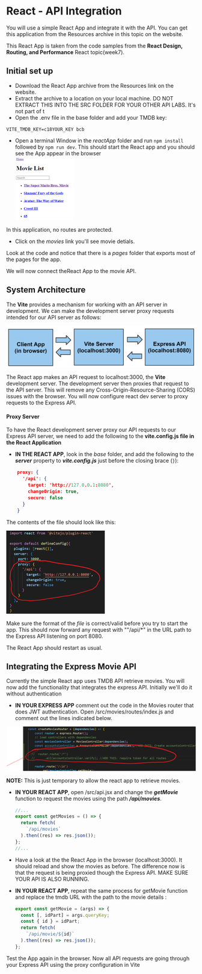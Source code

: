 # React - API Integration

You will use a simple React App and integrate it with the API. You can get this application from the Resources archive in this topic on the website.

This React App is taken from the code samples from the  **React Design, Routing, and Performance** React topic(week7). 

## Initial set up

+ Download the React App archive from the Resources link on the website.
+ Extract the archive to a location on your local machine.  DO NOT EXTRACT THIS INTO THE SRC FOLDER FOR YOUR OTHER API LABS. It's not part of t
+ Open the .env file in the base folder and add your TMDB key:
~~~
VITE_TMDB_KEY=c18YOUR_KEY bcb
~~~
+ Open a terminal Window in the *reactApp* folder and run ``npm install`` followed by ``npm run dev``. This should start the React app and you should see the App appear in the browser  
  <img src="./img/image-20230419152405509.png" alt="image-20230419152405509" style="zoom:50%;" />

In this application, no routes are protected. 

+ Click on the *movies* link you'll see movie detials. 

Look at the code and notice that there is a *pages* folder  that exports most of the  pages for the app.

We will now connect theReact App to the movie API. 

## System Architecture

The **Vite** provides a mechanism for working with an API server in development. We can make the development server proxy requests intended for our API server as follows:

<img src="./img/2.png" alt="image-20230420093312500" style="zoom:50%;" />

The React app makes an API request to localhost:3000, the **Vite** development server. The development server then proxies that request to the API server. This will remove any Cross-Origin-Resource-Sharing (CORS) issues with the browser.
You will now configure react dev server to proxy requests to the Express API.

#### Proxy Server
To have the React development server proxy our API requests to our Express API server, we need to add the following to the **vite.config.js file in the React Application**

+ **IN THE REACT APP**, look in the *base* folder,  and add the following to the ***server*** property to ***vite.config.js***  just before the closing brace (``}``): 

```json
    proxy: {
      '/api': {
        target: 'http://127.0.0.1:8080',
        changeOrigin: true,
        secure: false
      }
    }
```

The contents of the file should look like this:

<img src="./img/image-20230419160725498.png" alt="image-20230419160725498" style="zoom:50%;" />

Make sure the format of the *file* is correct/valid before you try to start the app. This should now forward any request with ""/api/*" in the URL path to the Express API listening on port 8080.

The React App should restart as usual. 

## Integrating the Express Movie API

Currently the simple React app uses TMDB API retrieve movies. You will now add the functionality that integrates the express API.  Initially we'll do it without authentication

+ **IN YOUR EXPRESS APP** comment out the code in the Movies router that does JWT authentication. Open /src/movies/routes/index.js and comment out the lines indicated below. 

 <img src="./img/image-20230419155745998.png" alt="image-20230419155745998" style="zoom:50%;" />

**NOTE:** This is just temporary to allow the react app to retrieve movies.

+ **IN YOUR REACT APP**, open /src/api.jsx and change the ***getMovie*** function to request the movies using the path ***/api/movies***. 

  ~~~javascript
  //...
  export const getMovies = () => {
    return fetch(
      `/api/movies`
    ).then((res) => res.json());
  };
  //...
  ~~~



+ Have a look at the the React App in the browser (localhost:3000). It should reload and show the movies as before. The difference now is that the request is being proxied though the Express API. MAKE SURE YOUR API IS ALSO RUNNING.

+ **IN YOUR REACT APP**, repeat the same process for getMovie function and replace the tmdb URL with the path to the movie details :

  ~~~javascript
  export const getMovie = (args) => {
    const [, idPart] = args.queryKey;
    const { id } = idPart;
    return fetch(
      `/api/movie/${id}`
    ).then((res) => res.json());
  };
  ~~~



Test the App again in the browser. Now all API requests are going through your Express API using the proxy configuration in Vite 